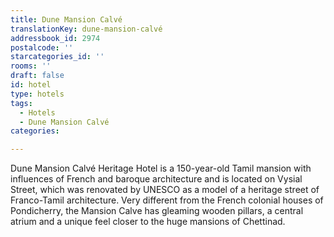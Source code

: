 ```yaml
---
title: Dune Mansion Calvé
translationKey: dune-mansion-calvé
addressbook_id: 2974
postalcode: ''
starcategories_id: ''
rooms: ''
draft: false
id: hotel
type: hotels
tags:
  - Hotels
  - Dune Mansion Calvé
categories:

---
```

Dune Mansion Calvé Heritage Hotel is a 150-year-old Tamil mansion with influences of French and baroque architecture and is located on Vysial Street, which was renovated by UNESCO as a model of a heritage street of Franco-Tamil architecture. Very different from the French colonial houses of Pondicherry, the Mansion Calve has gleaming wooden pillars, a central atrium and a unique feel closer to the huge mansions of Chettinad.